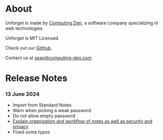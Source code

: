 # About

Unforget is made by [Computing Den](https://computing-den.com), a software company specializing in web technologies.

Unforget is MIT Licensed.

Check out our [GitHub](https://github.com/computing-den/unforget).

Contact us at sean@computing-den.com



# Release Notes

### 13 June 2024
- Import from Standard Notes
- Warn when picking a weak password
- Do not allow empty password
- [Explain organization and workflow of notes as well as security and privacy](https://github.com/computing-den/unforget/blob/master/README.md)
- Fixed some typos
